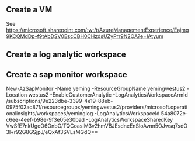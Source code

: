 ## Create a VM
See https://microsoft.sharepoint.com/:w:/t/AzureManagementExperience/Eajmg9KCQMdDp-f9tAbDSV0BscCBH0CHzdsUZyPrr9N2OA?e=IAtyum

## Create a log analytic workspace

## Create a sap monitor workspace
New-AzSapMonitor -Name yeming -ResourceGroupName yemingwestus2 -Location westus2 -EnableCustomerAnalytic -LogAnalyticsWorkspaceArmId /subscriptions/9e223dbe-3399-4e19-88eb-0975f02ac87f/resourcegroups/yemingwestus2/providers/microsoft.operationalinsights/workspaces/yeminglog -LogAnalyticsWorkspaceId 54a8072e-c6ee-4eef-b98e-9f3e05e30bad -LogAnalyticsWorkspaceSharedKey VwSfE7nkUgeO6OnbO/TQCoasIM3v2hmVBJEsdneEnSloAvnn5OJwsq7sdO3l+r92G8GSjpJ/eQxAf3SVLsMGdQ==